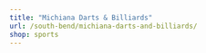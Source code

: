 ```yaml
---
title: "Michiana Darts & Billiards"
url: /south-bend/michiana-darts-and-billiards/
shop: sports
---
```

